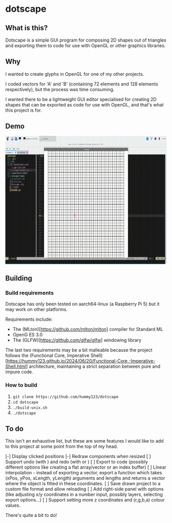 # dotscape

## What is this?

Dotscape is a simple GUI program for composing 2D shapes out of triangles and exporting them to code for use with OpenGL or other graphics libraries.

## Why

I wanted to create glyphs in OpenGL for one of my other projects. 

I coded vectors for 'A' and 'B' (containing 72 elements and 128 elements respectively), but the process was time consuming. 

I wanted there to be a lightweight GUI editor specialised for creating 2D shapes that can be exported as code for use with OpenGL, and that's what this project is for.

## Demo

<p align="center">
<img src="images/anim.gif" height="400px"/>
</p>

## Building

### Build requirements

Dotscape has only been tested on aarch64-linux (a Raspberry Pi 5) but it may work on other platforms.

Requirements include:

- The (MLton)[https://github.com/mlton/mlton] compiler for Standard ML
- OpenG ES 3.0
- The (GLFW)[https://github.com/glfw/glfw] windowing library

The last two requirements may be a bit malleable because the project follows the (Functional Core, Imperative Shell)[https://hummy123.github.io/2024/06/20/Functional-Core,-Imperative-Shell.html] architecture, maintaining a strict separation between pure and impure code.

### How to build

1. `git clone https://github.com/hummy123/dotscape`
2. `cd dotscape`
3. `./build-unix.sh`
4. `./dotscape`

## To do

This isn't an exhaustive list, but these are some features I would like to add to this project at some point from the top of my head.

[-] Display clicked positions
[-] Redraw components when resized
[ ] Support undo (with <Ctrl-z>) and redo (with <Ctrl-y> or <Ctrl-Shift-z>)
[ ] Export to code (possibly different options like creating a flat array/vector or an index buffer)
[ ] Linear interpolation - instead of exporting a vector, export a function which takes (xPos, yPos, xLength, yLength) arguments and lengths and returns a vector where the object is fitted in these coordinates.
[ ] Save drawn project to a custom file format and allow reloading
[ ] Add right-side panel with options (like adjusting x/y coordinates in a number input, possibly layers, selecting export options...)
[ ] Support setting more z coordinates and (r,g,b,a) colour values.

There's quite a bit to do!
